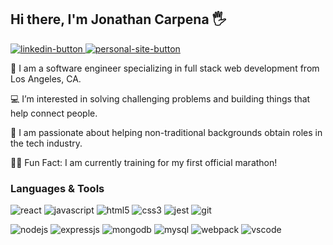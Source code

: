 <h2 align="start">Hi there, I'm Jonathan Carpena 🖐</h2>

<!-- CONTACTS -->
<p dir="auto"> 
<!-- LINKEDIN -->
<a href="https://www.linkedin.com/in/jonathan-carpena/" rel="nofollow">
  <img 
       src="https://img.shields.io/badge/jonathan carpena-0077B5?style=for-the-badge&logo=linkedin&logoColor=white" 
       alt="linkedin-button" 
       data-canonical-src="https://img.shields.io/badge/@jonathancarpena-0077B5?style=for-the-badge&logo=linkedin&logoColor=white" 
       style="max-width: 100%;">
  </a>
  

<!-- PERSONAL SITE -->
<a href="https://www.jonathancarpena.me/" rel="nofollow">
  <img 
       src="https://img.shields.io/badge/personal site-5020DF?style=for-the-badge&logo=About.me&logoColor=white" 
       alt="personal-site-button" 
       data-canonical-src="https://img.shields.io/badge/jonathancarpena.me-5020DF?style=for-the-badge&logo=About.me&logoColor=white" 
       style="max-width: 100%;">
  </a>
  
<!--  FACTS  -->
  <g-emoji class="g-emoji" alias="wave" fallback-src="https://github.githubassets.com/images/icons/emoji/unicode/1f44b.png">👋 </g-emoji>
  <span> I am a software engineer specializing in full stack web development from Los Angeles, CA.</span>
  
  <g-emoji class="g-emoji" alias="computer" fallback-src="https://github.githubassets.com/images/icons/emoji/unicode/1f4bb.png">💻 </g-emoji> 
   <span> I’m interested in solving challenging problems and building things that help connect people.</span>
  
  <g-emoji class="g-emoji" alias="revolving_hearts" fallback-src="https://github.githubassets.com/images/icons/emoji/unicode/1f49e.png">💞️ </g-emoji>
  <span> I am passionate about helping non-traditional backgrounds obtain roles in the tech industry.</span>
  
  <g-emoji class="g-emoji" alias="lotus_position_woman" fallback-src="https://github.githubassets.com/images/icons/emoji/unicode/1f9d8-2640.png">🏃‍♂️ </g-emoji>
  <span> Fun Fact: I am currently training for my first official marathon!</span>
</p>



<!-- LANGUAGES & TOOLS -->
<h3 dir="auto">
  Languages & Tools
</h3>

<p dir="auto" > 
<!-- REACT -->
<img 
       src="https://img.shields.io/badge/React-20232A?style=for-the-badge&logo=react&logoColor=61DAFB"
       alt="react" 
       data-canonical-src="	https://img.shields.io/badge/React-20232A?style=for-the-badge&logo=react&logoColor=61DAFB" 
       style="max-width: 100%;"/>
<!-- JAVASCRIPT -->
<img 
       src="https://img.shields.io/badge/JavaScript-323330?style=for-the-badge&logo=javascript&logoColor=F7DF1E"
       alt="javascript" 
       data-canonical-src="https://img.shields.io/badge/JavaScript-323330?style=for-the-badge&logo=javascript&logoColor=F7DF1E" 
       style="max-width: 100%;"/>
<!-- HTML5 -->
  <img 
       src="https://img.shields.io/badge/HTML5-E34F26?style=for-the-badge&logo=html5&logoColor=white"
       alt="html5" 
       data-canonical-src="https://img.shields.io/badge/HTML5-E34F26?style=for-the-badge&logo=html5&logoColor=white" 
       style="max-width: 100%;">
 <!-- CSS -->
  <img 
       src="https://img.shields.io/badge/CSS3-1572B6?style=for-the-badge&logo=css3&logoColor=white"
       alt="css3" 
       data-canonical-src="https://img.shields.io/badge/CSS3-1572B6?style=for-the-badge&logo=css3&logoColor=white" 
       style="max-width: 100%;">
<!-- JEST -->
<img 
       src="https://img.shields.io/badge/Jest-C21325?style=for-the-badge&logo=jest&logoColor=white"
       alt="jest" 
       data-canonical-src="https://img.shields.io/badge/Jest-C21325?style=for-the-badge&logo=jest&logoColor=white" 
       style="max-width: 100%;"/>
  <!-- GIT -->
<img 
       src="https://img.shields.io/badge/GIT-E44C30?style=for-the-badge&logo=git&logoColor=white"
       alt="git" 
       data-canonical-src="https://img.shields.io/badge/GIT-E44C30?style=for-the-badge&logo=git&logoColor=white" 
       style="max-width: 100%;"/>
</p>




<p dir="auto" > 
<!-- NODE.JS -->
<img 
       src="https://img.shields.io/badge/Node.js-339933?style=for-the-badge&logo=nodedotjs&logoColor=white"
       alt="nodejs" 
       data-canonical-src="https://img.shields.io/badge/Node.js-339933?style=for-the-badge&logo=nodedotjs&logoColor=white" 
       style="max-width: 100%;"/>
<!-- EXPRESS -->
<img 
       src="https://img.shields.io/badge/Express.js-000000?style=for-the-badge&logo=express&logoColor=white"
       alt="expressjs" 
       data-canonical-src="https://img.shields.io/badge/Express.js-000000?style=for-the-badge&logo=express&logoColor=white" 
       style="max-width: 100%;"/>
<!-- MONGODB -->
<img 
       src="https://img.shields.io/badge/MongoDB-4EA94B?style=for-the-badge&logo=mongodb&logoColor=white"
       alt="mongodb" 
       data-canonical-src="https://img.shields.io/badge/MongoDB-4EA94B?style=for-the-badge&logo=mongodb&logoColor=white" 
       style="max-width: 100%;">
  <!-- MYSQL -->
<img 
       src="https://img.shields.io/badge/MySQL-005C84?style=for-the-badge&logo=mysql&logoColor=white"
       alt="mysql" 
       data-canonical-src="https://img.shields.io/badge/MySQL-005C84?style=for-the-badge&logo=mysql&logoColor=white" 
       style="max-width: 100%;">
  <!-- WEBPACK -->
<img 
       src="https://img.shields.io/badge/Webpack-8DD6F9?style=for-the-badge&logo=Webpack&logoColor=white"
       alt="webpack" 
       data-canonical-src="https://img.shields.io/badge/Webpack-8DD6F9?style=for-the-badge&logo=Webpack&logoColor=white" 
       style="max-width: 100%;"/>
         <!-- VSCODE -->
<img 
       src="https://img.shields.io/badge/VSCode-0078D4?style=for-the-badge&logo=visual%20studio%20code&logoColor=white"
       alt="vscode" 
       data-canonical-src="https://img.shields.io/badge/VSCode-0078D4?style=for-the-badge&logo=visual%20studio%20code&logoColor=white" 
       style="max-width: 100%;"/>
</p>








